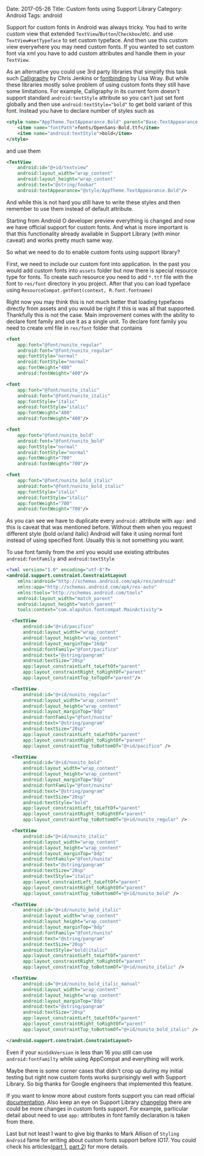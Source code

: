 Date: 2017-05-26
Title: Custom fonts using Support Library
Category: Android
Tags: android

Support for custom fonts in Android was always tricky.
You had to write custom view that extended `TextView`/`Button`/`Checkbox`/etc.
and use `TextView#setTypeface` to set custom typeface. And then use this custom
view everywhere you may need custom fonts. If you wanted to set custom font
via xml you have to add custom attributes and handle them in your `TextView`.

As an alternative you could use 3rd party libraries that simplify this
task such [Calligraphy][1] by Chris Jenkins or [fontbinding][2] by Lisa
Wray. But while these libraries mostly solve problem of
using custom fonts they still have some limitations. For example, Calligraphy
in its current form doesn't support standard `android:textStyle` attribute
so you can't just set font globally and then use `android:textStyle="bold"`
to get bold variant of this font. Instead you have to declare number of
styles such as

```xml
<style name="AppTheme.TextAppearance.Bold" parent="Base.TextAppearance.AppCompat">
    <item name="fontPath">fonts/OpenSans-Bold.ttf</item>
    <item name="android:textStyle">bold</item>
</style>
```

and use them

```xml
<TextView
    android:id="@+id/textview"
    android:layout_width="wrap_content"
    android:layout_height="wrap_content"
    android:text="@string/foobar"
    android:textAppearance="@style/AppTheme.TextAppearance.Bold"/>
```

And while this is not hard you still have to write these styles and then
remember to use them instead of default attribute.

Starting from Android O developer preview everything is changed and now we have
official support for custom fonts. And what is more important is that this
functionality already available in Support Library (with minor caveat) and
works pretty much same way.

So what we need to do to enable custom fonts using support library?

First, we need to include our custom font into application. In the past
you would add custom fonts into `assets` folder but now there is special
resource type for fonts. To create such resource you need to add `*.ttf` file
with the font to `res/font` directory in you project. After that you can load
typeface using `ResourceCompat.getFont(context, R.font.fontname)`

Right now you may think this is not much better that loading typefaces directly
from assets and you would be right if this is was all that supported. Thankfully
this is not the case. Main improvement comes with the ability to declare font
family and use it as a single unit. To declare font family you need to create
xml file in `res/font` folder that contains

```xml
<font
    app:font="@font/nunito_regular"
    android:font="@font/nunito_regular"
    app:fontStyle="normal"
    android:fontStyle="normal"
    app:fontWeight="400"
    android:fontWeight="400"/>

<font
    app:font="@font/nunito_italic"
    android:font="@font/nunito_italic"
    app:fontStyle="italic"
    android:fontStyle="italic"
    app:fontWeight="400"
    android:fontWeight="400"/>

<font
    app:font="@font/nunito_bold"
    android:font="@font/nunito_bold"
    app:fontStyle="normal"
    android:fontStyle="normal"
    app:fontWeight="700"
    android:fontWeight="700"/>

<font
    app:font="@font/nunito_bold_italic"
    android:font="@font/nunito_bold_italic"
    app:fontStyle="italic"
    android:fontStyle="italic"
    app:fontWeight="700"
    android:fontWeight="700"/>
```

As you can see we have to duplicate every `android:` attribute with `app:` and
this is caveat that was mentioned before. Without them when you request
different style (bold or/and italic) Android will fake it using normal font
instead of using specified font. Usually this is not something you want.

To use font family from the xml you would use existing attributes
`android:fontFamily` and `android:textStyle`

```xml
<?xml version="1.0" encoding="utf-8"?>
<android.support.constraint.ConstraintLayout
    xmlns:android="http://schemas.android.com/apk/res/android"
    xmlns:app="http://schemas.android.com/apk/res-auto"
    xmlns:tools="http://schemas.android.com/tools"
    android:layout_width="match_parent"
    android:layout_height="match_parent"
    tools:context="com.alapshin.fontcompat.MainActivity">

  <TextView
      android:id="@+id/pacifico"
      android:layout_width="wrap_content"
      android:layout_height="wrap_content"
      android:layout_marginTop="16dp"
      android:fontFamily="@font/pacifico"
      android:text="@string/pangram"
      android:textSize="20sp"
      app:layout_constraintLeft_toLeftOf="parent"
      app:layout_constraintRight_toRightOf="parent"
      app:layout_constraintTop_toTopOf="parent"/>

  <TextView
      android:id="@+id/nunito_regular"
      android:layout_width="wrap_content"
      android:layout_height="wrap_content"
      android:layout_marginTop="8dp"
      android:fontFamily="@font/nunito"
      android:text="@string/pangram"
      android:textSize="20sp"
      app:layout_constraintLeft_toLeftOf="parent"
      app:layout_constraintRight_toRightOf="parent"
      app:layout_constraintTop_toBottomOf="@+id/pacifico" />

  <TextView
      android:id="@+id/nunito_bold"
      android:layout_width="wrap_content"
      android:layout_height="wrap_content"
      android:layout_marginTop="8dp"
      android:fontFamily="@font/nunito"
      android:text="@string/pangram"
      android:textSize="20sp"
      android:textStyle="bold"
      app:layout_constraintLeft_toLeftOf="parent"
      app:layout_constraintRight_toRightOf="parent"
      app:layout_constraintTop_toBottomOf="@+id/nunito_regular" />

  <TextView
      android:id="@+id/nunito_italic"
      android:layout_width="wrap_content"
      android:layout_height="wrap_content"
      android:layout_marginTop="8dp"
      android:fontFamily="@font/nunito"
      android:text="@string/pangram"
      android:textSize="20sp"
      android:textStyle="italic"
      app:layout_constraintLeft_toLeftOf="parent"
      app:layout_constraintRight_toRightOf="parent"
      app:layout_constraintTop_toBottomOf="@+id/nunito_bold" />

  <TextView
      android:id="@+id/nunito_bold_italic"
      android:layout_width="wrap_content"
      android:layout_height="wrap_content"
      android:layout_marginTop="8dp"
      android:fontFamily="@font/nunito"
      android:text="@string/pangram"
      android:textSize="20sp"
      android:textStyle="bold|italic"
      app:layout_constraintLeft_toLeftOf="parent"
      app:layout_constraintRight_toRightOf="parent"
      app:layout_constraintTop_toBottomOf="@+id/nunito_italic" />

  <TextView
      android:id="@+id/nunito_bold_italic_manual"
      android:layout_width="wrap_content"
      android:layout_height="wrap_content"
      android:layout_marginTop="8dp"
      android:text="@string/pangram"
      android:textSize="20sp"
      app:layout_constraintLeft_toLeftOf="parent"
      app:layout_constraintRight_toRightOf="parent"
      app:layout_constraintTop_toBottomOf="@+id/nunito_bold_italic" />

</android.support.constraint.ConstraintLayout>
```

Even if your `minSdkVersion` is less than 16 you still can use
`android:fontFamilty` while using AppCompat and everything will work.

Maybe there is some corner cases that didn't crop up during my initial testing
but right now custom fonts works surprisingly well with Support Library. So big
thanks for Google engineers that implemented this feature.

If you want to know more about custom fonts support you can read official
[documentation][3]. Also keep an eye on Support Library [changelog][4] there are
could be more changes in custom fonts support. For example, particular detail
about need to use `app:` attributes in font family declaration is taken from
there.

Last but not least I want to give big thanks to Mark Allison of `Styling Android`
fame for writing about custom fonts support before IO17. You could check his
articles([part 1][5], [part 2][6]) for more details.


[1]: https://github.com/chrisjenx/Calligraphy
[2]: https://github.com/lisawray/fontbinding
[3]: https://developer.android.com/preview/features/working-with-fonts.html
[4]: https://developer.android.com/topic/libraries/support-library/revisions.html
[5]: https://blog.stylingandroid.com/android-o-fonts/
[6]: https://blog.stylingandroid.com/android-o-fonts-part-2/
[7]: https://github.com/alapshin/support-fonts-demo
